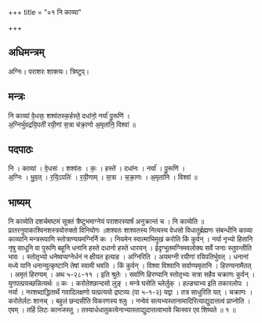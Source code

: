 +++
title = "०१ नि काव्या"

+++
## अधिमन्त्रम्
अग्निः। पराशरः शाक्त्यः। त्रिष्टुप्।

## मन्त्रः
नि काव्या॑ वे॒धसः॒ शश्व॑तस्क॒र्हस्ते॒ दधा॑नो॒ नर्या॑ पु॒रूणि॑ ।  
अ॒ग्निर्भु॑वद्रयि॒पती॑ रयी॒णां स॒त्रा च॑क्रा॒णो अ॒मृता॑नि॒ विश्वा॑ ॥

## पदपाठः
नि । काव्या॑ । वे॒धसः॑ । शश्व॑तः । कः॒ । हस्ते॑ । दधा॑नः । नर्या॑ । पु॒रूणि॑ ।  
अ॒ग्निः । भु॒व॒त् । र॒यि॒ऽपतिः॑ । र॒यी॒णाम् । स॒त्रा । च॒क्रा॒णः । अ॒मृता॑नि । विश्वा॑ ॥

## भाष्यम्
नि काव्येति दशर्चमष्टमं सूक्तं त्रैष्टुभमाग्नेयं पराशरस्यार्षं अनुक्रान्तं च । नि काव्येति ॥ प्रातरनुवाकाश्विनशस्त्रयोरुक्तो विनियोगः ॥शश्वतः शाश्वतस्य नित्यस्य वेधसो विधातुर्ब्रह्मणः संबन्धीनि काव्या काव्यानि मन्त्ररूपाणि स्तोत्राण्ययमग्निर्नि कः । नियमेन स्वात्माभिमुखं करोति किं कुर्वन् । नर्या नृभ्यो हितानि नृषु साधूनि वा पुरूणि बहूनि धनानि हस्ते दधानो हस्ते धारयन् । ईदृग्भूतमग्निमवलोक्य सर्वे जनाः स्तुवन्तीति भावः । स्तोतृभ्यो धनेष्वप्यग्नेर्धनं न क्षीयत इत्याह । अग्निरिति । अयमग्नी रयीणां  रयिपतिर्भुवत् । धनानां मध्ये यानि धनान्युत्कृष्टानि तेषां स्वामी भवति । किं कुर्वन् । विश्वा विश्वानि सर्वाण्यमृतानि । हिरण्यनामैतत् । अमृतं हिरण्यम् । अथ ५-२८-११ । इति श्रुतेः । सर्वाणि हिरण्यानि स्तोतृभ्यः सत्रा सहैव चक्राणः कुर्वन् । युगपत्प्रयच्छन्नित्यर्थः ॥ कः । करोतेश्छान्दसो लुङ् । मन्त्रे घसेति च्लेर्लुक् । हल्ङ्याभ्य इति तकारलोपः । नर्या । नरशब्दाद्धितार्थे गवादिलक्षणो यत्प्रत्ययो द्रष्टव्यः (पा ५-१-२) यद्वा । तत्र साधुरिति यत् । चक्राणः । करोतेर्लटः शानच् । बहुलं छन्दसीति विकरणस्य श्लुः । नन्वेवं सत्यभ्यस्तानामादिरित्याद्युदात्तत्वं प्राप्नोति । एवम् । तर्हि लिटः कानजस्तु । तस्यार्धधातुकत्वेनाभ्यास्ताद्युदात्तत्वाभावे चित्स्वर एव शिष्यते ॥ १ ॥